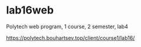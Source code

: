 # lab16web
Polytech web program, 1 course, 2 semester, lab4

https://polytech.bouhartsev.top/client/course1/lab16/